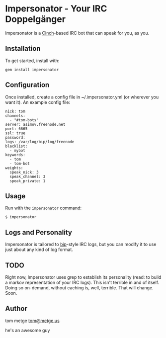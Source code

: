 # Impersonator - Your IRC Doppelgänger #

Impersonator is a [Cinch](http://github.com/cinchrb/cinch)-based IRC bot that can speak for you, as you.

## Installation ##

To get started, install with:

    gem install impersonator

## Configuration ##

Once installed, create a config file in ~/.impersonator.yml (or wherever you want it). An example config file:

    nick: tom
    channels:
      - "#tom-bots"
    server: asimov.freenode.net
    port: 6665
    ssl: true
    password: 
    logs: /var/log/bip/log/freenode
    blacklist:
      - mybot
    keywords:
      - tom
      - tom-bot
    weights:
      speak_nick: 3
      speak_channel: 3
      speak_private: 1

## Usage ##

Run with the `impersonator` command:

    $ impersonator

## Logs and Personality ##

Impersonator is tailored to [bip](http://bip.milkypond.org)-style IRC logs, but you can modify it to use just about any kind of log format.

## TODO ##

Right now, Impersonator uses grep to establish its personality (read: to build a markov representation of your IRC logs). This isn't terrible in and of itself. Doing so on-demand, without caching is, well, terrible. That will change. Soon.

## Author ##

tom metge <tom@metge.us>

he's an awesome guy
